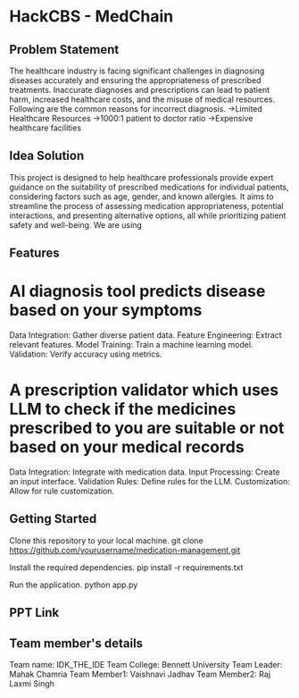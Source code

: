 # HackCBS - MedChain
## Problem Statement ##
The healthcare industry is facing significant challenges in diagnosing diseases accurately and ensuring the appropriateness of prescribed treatments. Inaccurate diagnoses and prescriptions can lead to patient harm, increased healthcare costs, and the misuse of medical resources. Following are the common reasons for incorrect diagnosis.
->Limited Healthcare Resources
->1000:1 patient to doctor ratio 
->Expensive healthcare facilities
## Idea Solution
This project is designed to help healthcare professionals provide expert guidance on the suitability of prescribed medications for individual patients, considering factors such as age, gender, and known allergies. It aims to streamline the process of assessing medication appropriateness, potential interactions, and presenting alternative options, all while prioritizing patient safety and well-being. We are using  

## Features
# AI diagnosis tool predicts disease based on your symptoms
Data Integration: Gather diverse patient data.
Feature Engineering: Extract relevant features.
Model Training: Train a machine learning model.
Validation: Verify accuracy using metrics.

# A prescription validator which uses LLM to check if the medicines prescribed to you are suitable or not based on your medical records
Data Integration: Integrate with medication data.
Input Processing: Create an input interface.
Validation Rules: Define rules for the LLM.
Customization: Allow for rule customization.


## Getting Started
Clone this repository to your local machine.
git clone https://github.com/yourusername/medication-management.git

Install the required dependencies.
pip install -r requirements.txt

Run the application.
python app.py


## PPT Link ##



## Team member's details ## 
Team name: IDK_THE_IDE 
Team College: Bennett University 
Team Leader: Mahak Chamria 
Team Member1: Vaishnavi Jadhav 
Team Member2: Raj Laxmi Singh
